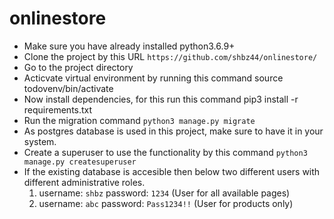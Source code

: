 # onlinestore

- Make sure you have already installed python3.6.9+
- Clone the project by this URL `https://github.com/shbz44/onlinestore/`
- Go to the project directory
- Acticvate virtual environment by running this command source todovenv/bin/activate
- Now install dependencies, for this run this command pip3 install -r requirements.txt
- Run the migration command `python3 manage.py migrate`
- As postgres database is used in this project, make sure to have it in your system.
- Create a superuser to use the functionality by this command `python3 manage.py createsuperuser`
- If the existing database is accesible then below two different users with different administrative roles.
    1. username: `shbz`   password: `1234`  (User for all available pages)
    2. username: `abc`   password: `Pass1234!!` (User for products only)

